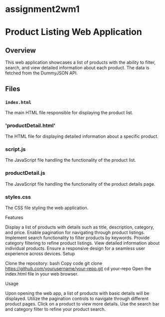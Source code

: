 # assignment2wm1
# Product Listing Web Application

## Overview

This web application showcases a list of products with the ability to filter, search, and view detailed information about each product. The data is fetched from the DummyJSON API.

## Files

### `index.html`

The main HTML file responsible for displaying the product list.

### 'productDetail.html'
The HTML file for displaying detailed information about a specific product.


### script.js
The JavaScript file handling the functionality of the product list.

### productDetail.js
The JavaScript file handling the functionality of the product details page.


### styles.css
The CSS file styling the web application.


Features

Display a list of products with details such as title, description, category, and price.
Enable pagination for navigating through product listings.
Implement search functionality to filter products by keywords.
Provide category filtering to refine product listings.
View detailed information about individual products.
Ensure a responsive design for a seamless user experience across devices.
Setup

Clone the repository:
bash
Copy code
git clone https://github.com/yourusername/your-repo.git
cd your-repo
Open the index.html file in your web browser.


Usage

Upon opening the web app, a list of products with basic details will be displayed.
Utilize the pagination controls to navigate through different product pages.
Click on a product to view more details.
Use the search bar and category filter to refine your product search.